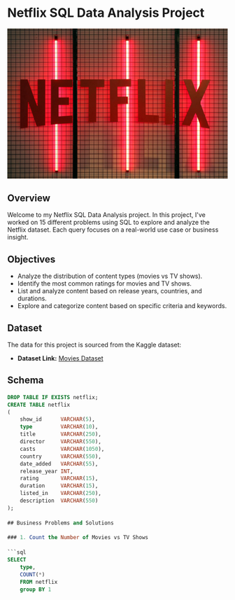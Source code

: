 # Netflix SQL Data Analysis Project

![Netflix logo](https://github.com/Praveens2912/Netflix_SQL_Project/blob/main/115783-3086x2099-desktop-hd-netflix-background-image.jpg?raw=true)

## Overview
Welcome to my Netflix SQL Data Analysis project. In this project, I've worked on 15 different problems using SQL to explore and analyze the Netflix dataset. Each query focuses on a real-world use case or business insight.

## Objectives

- Analyze the distribution of content types (movies vs TV shows).
- Identify the most common ratings for movies and TV shows.
- List and analyze content based on release years, countries, and durations.
- Explore and categorize content based on specific criteria and keywords.

## Dataset

The data for this project is sourced from the Kaggle dataset:

- **Dataset Link:** [Movies Dataset](https://www.kaggle.com/datasets/shivamb/netflix-shows?resource=download)

## Schema

```sql
DROP TABLE IF EXISTS netflix;
CREATE TABLE netflix
(
    show_id      VARCHAR(5),
    type         VARCHAR(10),
    title        VARCHAR(250),
    director     VARCHAR(550),
    casts        VARCHAR(1050),
    country      VARCHAR(550),
    date_added   VARCHAR(55),
    release_year INT,
    rating       VARCHAR(15),
    duration     VARCHAR(15),
    listed_in    VARCHAR(250),
    description  VARCHAR(550)
);

## Business Problems and Solutions

### 1. Count the Number of Movies vs TV Shows

```sql
SELECT 
	type,
	COUNT(*)
	FROM netflix
	group BY 1
```




